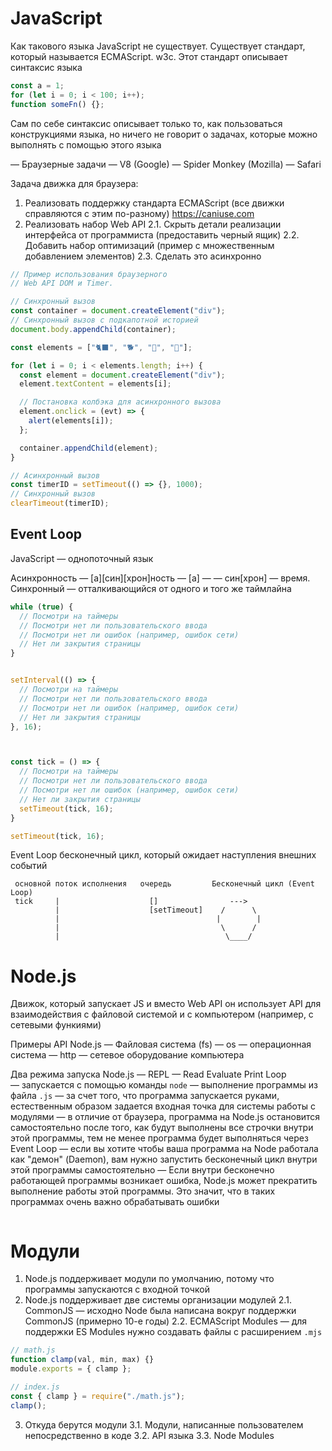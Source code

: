 # JavaScript

Как такового языка JavaScript не существует. Существует стандарт, который называется ECMAScript. w3c. Этот стандарт описывает синтаксис языка

```js
const a = 1;
for (let i = 0; i < 100; i++);
function someFn() {};
```

Сам по себе синтаксис описывает только то, как пользоваться конструкциями
языка, но ничего не говорит о задачах, которые можно выполнять с помощью
этого языка

— Браузерные задачи
  — V8 (Google)
  — Spider Monkey (Mozilla)
  — Safari

Задача движка для браузера:
1. Реализовать поддержку стандарта ECMAScript (все движки справляются с этим по-разному) https://caniuse.com
2. Реализовать набор Web API
  2.1. Скрыть детали реализации интерфейса 
       от программиста (предоставить черный ящик)
  2.2. Добавить набор оптимизаций (пример с множественным добавлением элементов)
  2.3. Сделать это асинхронно

```js
// Пример использования браузерного
// Web API DOM и Timer.

// Синхронный вызов
const container = document.createElement("div");
// Синхронный вызов с подкапотной историей
document.body.appendChild(container);

const elements = ["🐈‍⬛", "🐕", "🦜", "🐠"];

for (let i = 0; i < elements.length; i++) {
  const element = document.createElement("div");
  element.textContent = elements[i];

  // Постановка колбэка для асинхронного вызова
  element.onclick = (evt) => {
    alert(elements[i]);
  };

  container.appendChild(element);
}

// Асинхронный вызов
const timerID = setTimeout(() => {}, 1000);
// Синхронный вызов
clearTimeout(timerID);
```

## Event Loop

JavaScript — однопоточный язык

Асинхронность — [a][син][хрон]ность
  — [a] —
  — син[хрон] — время. Синхронный — отталкивающийся от одного и того же таймлайна

```js
while (true) {
  // Посмотри на таймеры
  // Посмотри нет ли пользовательского ввода
  // Посмотри нет ли ошибок (например, ошибок сети)
  // Нет ли закрытия страницы
}


setInterval(() => {
  // Посмотри на таймеры
  // Посмотри нет ли пользовательского ввода
  // Посмотри нет ли ошибок (например, ошибок сети)
  // Нет ли закрытия страницы
}, 16);



const tick = () => {
  // Посмотри на таймеры
  // Посмотри нет ли пользовательского ввода
  // Посмотри нет ли ошибок (например, ошибок сети)
  // Нет ли закрытия страницы
  setTimeout(tick, 16);
}

setTimeout(tick, 16);
```

Event Loop бесконечный цикл, который ожидает наступления внешних событий

```
 основной поток исполнения   очередь         Бесконечный цикл (Event Loop)
 tick     |                    []                --->
          |                    [setTimeout]    /      \
          |                                   |        |
          |                                    \      /
          |                                     \____/
```

# Node.js
Движок, который запускает JS и вместо Web API он использует API для взаимодействия
с файловой системой и с компьютером (например, с сетевыми функиями)

Примеры API Node.js
— Файловая система (fs)
— os — операционная система
— http — сетевое оборудование компьютера

Два режима запуска Node.js
— REPL — Read Evaluate Print Loop — запускается с помощью команды `node`
— выполнение программы из файла `.js`
  — за счет того, что программа запускается руками, естественным образом
    задается входная точка для системы работы с модулями
  — в отличие от браузера, программа на Node.js остановится самостоятельно
    после того, как будут выполнены все строчки внутри этой программы,
    тем не менее программа будет выполняться через Event Loop
      — если вы хотите чтобы ваша программа на Node работала как "демон"
        (Daemon), вам нужно запустить бесконечный цикл внутри этой
        программы самостоятельно
          — Если внутри бесконечно работающей программы возникает ошибка,
            Node.js может прекратить выполнение работы этой программы.
            Это значит, что в таких программах очень важно обрабатывать
            ошибки

```js

```

# Модули
1. Node.js поддерживает модули по умолчанию, потому что программы запускаются
   с входной точкой
2. Node.js поддерживает две системы организации модулей
  2.1. CommonJS — исходно Node была написана вокруг поддержки CommonJS 
       (примерно 10-е годы)
  2.2. ECMAScript Modules — для поддержки ES Modules нужно создавать файлы
       с расширением `.mjs`


```js
// math.js
function clamp(val, min, max) {}
module.exports = { clamp };

// index.js
const { clamp } = require("./math.js");
clamp();
```

3. Откуда берутся модули
  3.1. Модули, написанные пользователем непосредственно в коде
  3.2. API языка
  3.3. Node Modules
